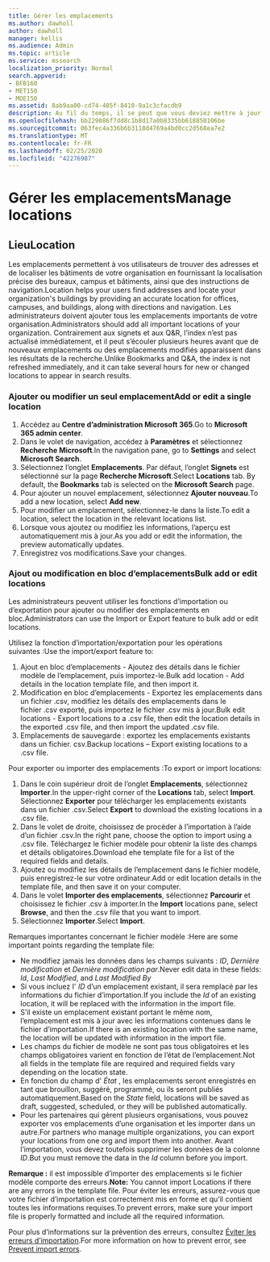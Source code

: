 ```yaml
---
title: Gérer les emplacements
ms.author: dawholl
author: dawholl
manager: kellis
ms.audience: Admin
ms.topic: article
ms.service: mssearch
localization_priority: Normal
search.appverid:
- BFB160
- MET150
- MOE150
ms.assetid: 8ab9aa00-cd74-405f-8410-9a1c3cfacdb9
description: Au fil du temps, il se peut que vous deviez mettre à jour le statut et le contenu de certains emplacements afin qu’ils restent pertinents. 
ms.openlocfilehash: bb229086f7dd8c1b8d17a0b8335bb618850106be
ms.sourcegitcommit: 063fec4a336b6b3118d4769a4bd0cc2d568ea7e2
ms.translationtype: MT
ms.contentlocale: fr-FR
ms.lasthandoff: 02/25/2020
ms.locfileid: "42276987"
---
```

# <a name="manage-locations"></a><span data-ttu-id="5cc8c-103">Gérer les emplacements</span><span class="sxs-lookup"><span data-stu-id="5cc8c-103">Manage locations</span></span>

## <a name="location"></a><span data-ttu-id="5cc8c-104">Lieu</span><span class="sxs-lookup"><span data-stu-id="5cc8c-104">Location</span></span>

<span data-ttu-id="5cc8c-105">Les emplacements permettent à vos utilisateurs de trouver des adresses et de localiser les bâtiments de votre organisation en fournissant la localisation précise des bureaux, campus et bâtiments, ainsi que des instructions de navigation.</span><span class="sxs-lookup"><span data-stu-id="5cc8c-105">Location helps your users find addresses and locate your organization's buildings by providing an accurate location for offices, campuses, and buildings, along with directions and navigation.</span></span> <span data-ttu-id="5cc8c-106">Les administrateurs doivent ajouter tous les emplacements importants de votre organisation.</span><span class="sxs-lookup"><span data-stu-id="5cc8c-106">Administrators should add all important locations of your organization.</span></span> <span data-ttu-id="5cc8c-107">Contrairement aux signets et aux Q&R, l’index n’est pas actualisé immédiatement, et il peut s’écouler plusieurs heures avant que de nouveaux emplacements ou des emplacements modifiés apparaissent dans les résultats de la recherche.</span><span class="sxs-lookup"><span data-stu-id="5cc8c-107">Unlike Bookmarks and Q&A, the index is not refreshed immediately, and it can take several hours for new or changed locations to appear in search results.</span></span>

### <a name="add-or-edit-a-single-location"></a><span data-ttu-id="5cc8c-108">Ajouter ou modifier un seul emplacement</span><span class="sxs-lookup"><span data-stu-id="5cc8c-108">Add or edit a single location</span></span>

1. <span data-ttu-id="5cc8c-109">Accédez au **Centre d’administration Microsoft 365**.</span><span class="sxs-lookup"><span data-stu-id="5cc8c-109">Go to **Microsoft 365 admin center**.</span></span>
1. <span data-ttu-id="5cc8c-110">Dans le volet de navigation, accédez à **Paramètres** et sélectionnez **Recherche Microsoft**.</span><span class="sxs-lookup"><span data-stu-id="5cc8c-110">In the navigation pane, go to **Settings** and select **Microsoft Search**.</span></span>
1. <span data-ttu-id="5cc8c-111">Sélectionnez l’onglet **Emplacements**. Par défaut, l’onglet **Signets** est sélectionné sur la page **Recherche Microsoft**.</span><span class="sxs-lookup"><span data-stu-id="5cc8c-111">Select **Locations** tab. By default, the **Bookmarks** tab is selected on the **Microsoft Search** page.</span></span>
1. <span data-ttu-id="5cc8c-112">Pour ajouter un nouvel emplacement, sélectionnez **Ajouter nouveau**.</span><span class="sxs-lookup"><span data-stu-id="5cc8c-112">To add a new location, select **Add new**.</span></span>
1. <span data-ttu-id="5cc8c-113">Pour modifier un emplacement, sélectionnez-le dans la liste.</span><span class="sxs-lookup"><span data-stu-id="5cc8c-113">To edit a location, select the location in the relevant locations list.</span></span>
1. <span data-ttu-id="5cc8c-114">Lorsque vous ajoutez ou modifiez les informations, l’aperçu est automatiquement mis à jour.</span><span class="sxs-lookup"><span data-stu-id="5cc8c-114">As you add or edit the information, the preview automatically updates.</span></span>
1. <span data-ttu-id="5cc8c-115">Enregistrez vos modifications.</span><span class="sxs-lookup"><span data-stu-id="5cc8c-115">Save your changes.</span></span>

### <a name="bulk-add-or-edit-locations"></a><span data-ttu-id="5cc8c-116">Ajout ou modification en bloc d’emplacements</span><span class="sxs-lookup"><span data-stu-id="5cc8c-116">Bulk add or edit locations</span></span>

<span data-ttu-id="5cc8c-117">Les administrateurs peuvent utiliser les fonctions d’importation ou d’exportation pour ajouter ou modifier des emplacements en bloc.</span><span class="sxs-lookup"><span data-stu-id="5cc8c-117">Administrators can use the Import or Export feature to bulk add or edit locations.</span></span>

<span data-ttu-id="5cc8c-118">Utilisez la fonction d’importation/exportation pour les opérations suivantes :</span><span class="sxs-lookup"><span data-stu-id="5cc8c-118">Use the import/export feature to:</span></span>

1. <span data-ttu-id="5cc8c-119">Ajout en bloc d’emplacements - Ajoutez des détails dans le fichier modèle de l’emplacement, puis importez-le.</span><span class="sxs-lookup"><span data-stu-id="5cc8c-119">Bulk add location - Add details in the location template file, and then import it.</span></span>
1. <span data-ttu-id="5cc8c-120">Modification en bloc d’emplacements - Exportez les emplacements dans un fichier .csv, modifiez les détails des emplacements dans le fichier .csv exporté, puis importez le fichier .csv mis à jour.</span><span class="sxs-lookup"><span data-stu-id="5cc8c-120">Bulk edit locations - Export locations to a .csv file, then edit the location details in the exported .csv file, and then import the updated .csv file.</span></span>
1. <span data-ttu-id="5cc8c-121">Emplacements de sauvegarde : exportez les emplacements existants dans un fichier. csv.</span><span class="sxs-lookup"><span data-stu-id="5cc8c-121">Backup locations – Export existing locations to a .csv file.</span></span>

<span data-ttu-id="5cc8c-122">Pour exporter ou importer des emplacements :</span><span class="sxs-lookup"><span data-stu-id="5cc8c-122">To export or import locations:</span></span>

1. <span data-ttu-id="5cc8c-123">Dans le coin supérieur droit de l’onglet **Emplacements**, sélectionnez **Importer**.</span><span class="sxs-lookup"><span data-stu-id="5cc8c-123">In the upper-right corner of the **Locations** tab, select **Import**.</span></span>
<span data-ttu-id="5cc8c-124">Sélectionnez **Exporter** pour télécharger les emplacements existants dans un fichier .csv.</span><span class="sxs-lookup"><span data-stu-id="5cc8c-124">Select **Export** to download the existing locations in a .csv file.</span></span>
1. <span data-ttu-id="5cc8c-125">Dans le volet de droite, choisissez de procéder à l’importation à l’aide d’un fichier .csv.</span><span class="sxs-lookup"><span data-stu-id="5cc8c-125">In the right pane, choose the option to import using a .csv file.</span></span>
<span data-ttu-id="5cc8c-126">Téléchargez le fichier modèle pour obtenir la liste des champs et détails obligatoires.</span><span class="sxs-lookup"><span data-stu-id="5cc8c-126">Download ehe template file for a list of the required fields and details.</span></span>
1. <span data-ttu-id="5cc8c-127">Ajoutez ou modifiez les détails de l’emplacement dans le fichier modèle, puis enregistrez-le sur votre ordinateur.</span><span class="sxs-lookup"><span data-stu-id="5cc8c-127">Add or edit location details in the template file, and then save it on your computer.</span></span>
1. <span data-ttu-id="5cc8c-128">Dans le volet **Importer des emplacements**, sélectionnez **Parcourir** et choisissez le fichier .csv à importer.</span><span class="sxs-lookup"><span data-stu-id="5cc8c-128">In the **Import** locations pane, select **Browse**, and then the .csv file that you want to import.</span></span>
1. <span data-ttu-id="5cc8c-129">Sélectionnez **Importer**.</span><span class="sxs-lookup"><span data-stu-id="5cc8c-129">Select **Import**.</span></span>

<span data-ttu-id="5cc8c-130">Remarques importantes concernant le fichier modèle :</span><span class="sxs-lookup"><span data-stu-id="5cc8c-130">Here are some important points regarding the template file:</span></span>

- <span data-ttu-id="5cc8c-131">Ne modifiez jamais les données dans les champs suivants : *ID*, *Dernière modification* et *Dernière modification par*.</span><span class="sxs-lookup"><span data-stu-id="5cc8c-131">Never edit data in these fields: *Id*, *Last Modified*, and *Last Modified By*</span></span>
- <span data-ttu-id="5cc8c-132">Si vous incluez l' *ID* d’un emplacement existant, il sera remplacé par les informations du fichier d’importation.</span><span class="sxs-lookup"><span data-stu-id="5cc8c-132">If you include the *Id* of an existing location, it will be replaced with the information in the import file.</span></span>
- <span data-ttu-id="5cc8c-133">S’il existe un emplacement existant portant le même nom, l’emplacement est mis à jour avec les informations contenues dans le fichier d’importation.</span><span class="sxs-lookup"><span data-stu-id="5cc8c-133">If there is an existing location with the same name, the location will be updated with information in the import file.</span></span>
- <span data-ttu-id="5cc8c-134">Les champs du fichier de modèle ne sont pas tous obligatoires et les champs obligatoires varient en fonction de l’état de l’emplacement.</span><span class="sxs-lookup"><span data-stu-id="5cc8c-134">Not all fields in the template file are required and required fields vary depending on the location state.</span></span>
- <span data-ttu-id="5cc8c-135">En fonction du champ d' *État* , les emplacements seront enregistrés en tant que brouillon, suggéré, programmé, ou ils seront publiés automatiquement.</span><span class="sxs-lookup"><span data-stu-id="5cc8c-135">Based on the *State* field, locations will be saved as draft, suggested, scheduled, or they will be published automatically.</span></span>
- <span data-ttu-id="5cc8c-136">Pour les partenaires qui gèrent plusieurs organisations, vous pouvez exporter vos emplacements d’une organisation et les importer dans un autre.</span><span class="sxs-lookup"><span data-stu-id="5cc8c-136">For partners who manage multiple organizations, you can export your locations from one org and import them into another.</span></span> <span data-ttu-id="5cc8c-137">Avant l’importation, vous devez toutefois supprimer les données de la colonne *ID*.</span><span class="sxs-lookup"><span data-stu-id="5cc8c-137">But you must remove the data in the *Id* column before you import.</span></span>

<span data-ttu-id="5cc8c-138">**Remarque :** il est impossible d’importer des emplacements si le fichier modèle comporte des erreurs.</span><span class="sxs-lookup"><span data-stu-id="5cc8c-138">**Note:** You cannot import Locations if there are any errors in the template file.</span></span> <span data-ttu-id="5cc8c-139">Pour éviter les erreurs, assurez-vous que votre fichier d’importation est correctement mis en forme et qu’il contient toutes les informations requises.</span><span class="sxs-lookup"><span data-stu-id="5cc8c-139">To prevent errors, make sure your import file is properly formatted and include all the required information.</span></span>

<span data-ttu-id="5cc8c-140">Pour plus d’informations sur la prévention des erreurs, consultez [Éviter les erreurs d’importation](manage-bookmarks.md#prevent-import-errors).</span><span class="sxs-lookup"><span data-stu-id="5cc8c-140">For more information on how to prevent error, see [Prevent import errors](manage-bookmarks.md#prevent-import-errors).</span></span>
